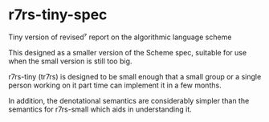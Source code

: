 # r7rs-tiny-spec
Tiny version of revised⁷ report on the algorithmic language scheme

This designed as a smaller version of the Scheme spec, suitable for use when the
small version is still too big.

r7rs-tiny (tr7rs) is designed to be small enough that a small group or a single 
person working on it part time can implement it in a few months.

In addition, the denotational semantics are considerably simpler than the semantics
for r7rs-small which aids in understanding it.
